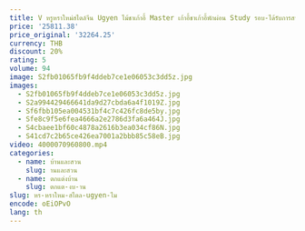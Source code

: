 ```yaml
---
title: V หรูหราใหม่สไตล์จีน Ugyen ไม้ชาเก้าอี้ Master เก้าอี้ชาเก้าอี้พักผ่อน Study รอบ-ได้รับการสนับสนุนอาร์มแชร์
price: '25811.38'
price_original: '32264.25'
currency: THB
discount: 20%
rating: 5
volume: 94
image: S2fb01065fb9f4ddeb7ce1e06053c3dd5z.jpg
images:
  - S2fb01065fb9f4ddeb7ce1e06053c3dd5z.jpg
  - S2a994429466641da9d27cbda6a4f1019Z.jpg
  - Sf6fbb105ea004531bf4c7c426fc8de5by.jpg
  - Sfe8c9f5e6fea4666a2e2786d3fa6a464J.jpg
  - S4cbaee1bf60c4878a2616b3ea034cf86N.jpg
  - S41cd7c2b65ce426ea7001a2bbb85c58eB.jpg
video: 4000070960800.mp4
categories:
  - name: บ้านและสวน
    slug: านและสวน
  - name: ตกแต่งบ้าน
    slug: ตกแต-งบ-าน
slug: หร-หราใหม-สไตล-ugyen-ไม
encode: oEiOPvO
lang: th
---
```

  